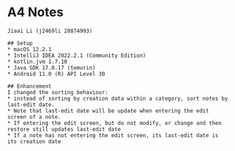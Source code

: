# A4 Notes
    Jiaai Li (j2469li 20874993)
 
    ## Setup
    * macOS 12.2.1
    * IntelliJ IDEA 2022.2.1 (Community Edition)
    * kotlin.jvm 1.7.10
    * Java SDK 17.0.17 (temurin)
    * Android 11.0 (R) API Level 30
 
    ## Enhancement 
    I changed the sorting behaviour:
    * instead of sorting by creation data within a category, sort notes by last-edit date.
    * Note that last-edit date will be update when entering the edit screen of a note.
    * If entering the edit screen, but do not modify, or change and then restore still updates last-edit date
    * If a note has not entering the edit screen, its last-edit date is its creation date

